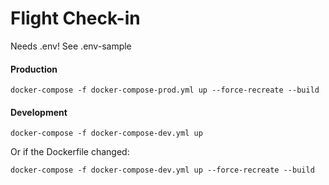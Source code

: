 # Flight Check-in

Needs .env! See .env-sample

#### Production

```
docker-compose -f docker-compose-prod.yml up --force-recreate --build
```

#### Development

```
docker-compose -f docker-compose-dev.yml up
```

Or if the Dockerfile changed:

```
docker-compose -f docker-compose-dev.yml up --force-recreate --build
```
